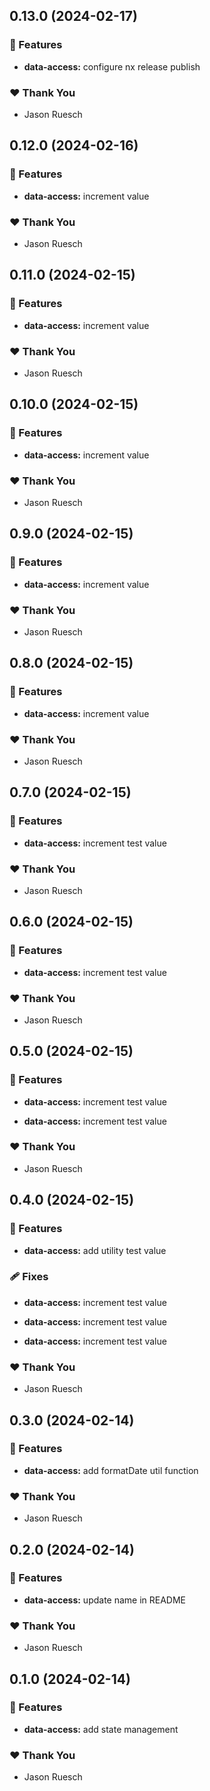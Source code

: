 ## 0.13.0 (2024-02-17)


### 🚀 Features

- **data-access:** configure nx release publish


### ❤️  Thank You

- Jason Ruesch

## 0.12.0 (2024-02-16)


### 🚀 Features

- **data-access:** increment value


### ❤️  Thank You

- Jason Ruesch

## 0.11.0 (2024-02-15)


### 🚀 Features

- **data-access:** increment value


### ❤️  Thank You

- Jason Ruesch

## 0.10.0 (2024-02-15)


### 🚀 Features

- **data-access:** increment value


### ❤️  Thank You

- Jason Ruesch

## 0.9.0 (2024-02-15)


### 🚀 Features

- **data-access:** increment value


### ❤️  Thank You

- Jason Ruesch

## 0.8.0 (2024-02-15)


### 🚀 Features

- **data-access:** increment value


### ❤️  Thank You

- Jason Ruesch

## 0.7.0 (2024-02-15)


### 🚀 Features

- **data-access:** increment test value


### ❤️  Thank You

- Jason Ruesch

## 0.6.0 (2024-02-15)


### 🚀 Features

- **data-access:** increment test value


### ❤️  Thank You

- Jason Ruesch

## 0.5.0 (2024-02-15)


### 🚀 Features

- **data-access:** increment test value

- **data-access:** increment test value


### ❤️  Thank You

- Jason Ruesch

## 0.4.0 (2024-02-15)


### 🚀 Features

- **data-access:** add utility test value


### 🩹 Fixes

- **data-access:** increment test value

- **data-access:** increment test value

- **data-access:** increment test value


### ❤️  Thank You

- Jason Ruesch

## 0.3.0 (2024-02-14)


### 🚀 Features

- **data-access:** add formatDate util function


### ❤️  Thank You

- Jason Ruesch

## 0.2.0 (2024-02-14)


### 🚀 Features

- **data-access:** update name in README


### ❤️  Thank You

- Jason Ruesch

## 0.1.0 (2024-02-14)


### 🚀 Features

- **data-access:** add state management


### ❤️  Thank You

- Jason Ruesch